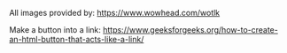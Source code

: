 All images provided by: https://www.wowhead.com/wotlk

Make a button into a link: https://www.geeksforgeeks.org/how-to-create-an-html-button-that-acts-like-a-link/

